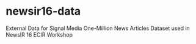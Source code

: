 # newsir16-data
External Data for Signal Media One-Million News Articles Dataset used in NewsIR 16 ECIR Workshop
